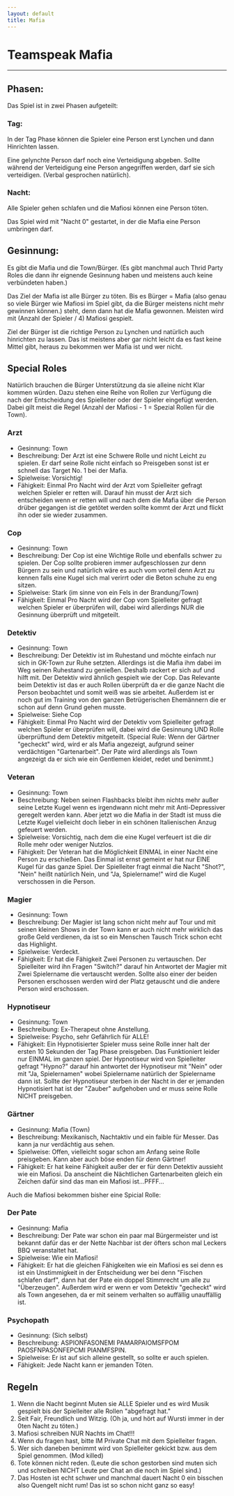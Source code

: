 ```yaml
---
layout: default
title: Mafia
---
```


# Teamspeak Mafia
---

## Phasen:

Das Spiel ist in zwei Phasen aufgeteilt:

### Tag:
In der Tag Phase können die Spieler eine Person erst Lynchen und dann Hinrichten lassen.

Eine gelynchte Person darf noch eine Verteidigung abgeben. Sollte während der Verteidigung eine
Person angegriffen werden, darf sie sich verteidigen. (Verbal gesprochen natürlich).

### Nacht:
Alle Spieler gehen schlafen und die Mafiosi können eine Person töten.

Das Spiel wird mit "Nacht 0" gestartet, in der die Mafia eine Person umbringen darf.

## Gesinnung:
Es gibt die Mafia und die Town/Bürger. (Es gibt manchmal auch Thrid Party Roles die dann ihr eignende Gesinnung haben und meistens auch keine verbündeten haben.)

Das Ziel der Mafia ist alle Bürger zu töten. Bis es Bürger = Mafia (also genau so viele Bürger wie Mafiosi im Spiel gibt, da die Bürger meistens nicht mehr gewinnen können.) steht, denn dann hat die Mafia gewonnen. Meisten wird mit (Anzahl der Spieler / 4) Mafiosi gespielt.

Ziel der Bürger ist die richtige Person zu Lynchen und natürlich auch hinrichten zu lassen. Das ist meistens aber gar nicht leicht da es fast keine Mittel gibt, heraus zu bekommen wer Mafia ist und wer nicht.

## Special Roles
Natürlich brauchen die Bürger Unterstützung da sie alleine nicht Klar kommen würden. Dazu stehen eine Reihe von Rollen zur Verfügung die nach der Entscheidung des Spielleiter oder der Spieler eingefügt werden. Dabei gilt meist die Regel (Anzahl der Mafiosi - 1 = Spezial Rollen für die Town).

### Arzt
- Gesinnung: Town
- Beschreibung: Der Arzt ist eine Schwere Rolle und nicht Leicht zu spielen. Er darf seine Rolle nicht einfach so Preisgeben sonst ist er schnell das Target No. 1 bei der Mafia.
- Spielweise: Vorsichtig!
- Fähigkeit: Einmal Pro Nacht wird der Arzt vom Spielleiter gefragt welchen Spieler er retten will. Darauf hin musst der Arzt sich entscheiden wenn er retten will und nach dem die Mafia über die Person drüber gegangen ist die getötet werden sollte kommt der Arzt und flickt ihn oder sie wieder zusammen.

### Cop
- Gesinnung: Town
- Beschreibung: Der Cop ist eine Wichtige Rolle und ebenfalls schwer zu spielen. Der Cop sollte probieren immer aufgeschlossen zur denn Bürgern zu sein und natürlich wäre es auch vom vorteil denn Arzt zu kennen falls eine Kugel sich mal verirrt oder die Beton schuhe zu eng sitzen.
- Spielweise: Stark (im sinne von ein Fels in der Brandung/Town)
- Fähigkeit: Einmal Pro Nacht wird der Cop vom Spielleiter gefragt welchen Spieler er überprüfen will, dabei wird allerdings NUR die Gesinnung überprüft und mitgeteilt.

### Detektiv
- Gesinnung: Town
- Beschreibung: Der Detektiv ist im Ruhestand und möchte einfach nur sich in GK-Town zur Ruhe setzten. Allerdings ist die Mafia ihm dabei im Weg seinen Ruhestand zu genießen. Deshalb rackert er sich auf und hilft mit. Der Detektiv wird ähnlich gespielt wie der Cop. Das Relevante beim Detektiv ist das er auch Rollen überprüft da er die ganze Nacht die Person beobachtet und somit weiß was sie arbeitet. Außerdem ist er noch gut im Training von den ganzen Betrügerischen Ehemännern die er schon auf denn Grund gehen musste.
- Spielweise: Siehe Cop
- Fähigkeit: Einmal Pro Nacht wird der Detektiv vom Spielleiter gefragt welchen Spieler er überprüfen will, dabei wird die Gesinnung UND Rolle überprüftund dem Detektiv mitgeteilt. (Special Rule: Wenn der Gärtner "gecheckt" wird, wird er als Mafia angezeigt, aufgrund seiner verdächtigen "Gartenarbeit". Der Pate wird allerdings als Town angezeigt da er sich wie ein Gentlemen kleidet, redet und benimmt.)

### Veteran
- Gesinnung: Town
- Beschreibung: Neben seinen Flashbacks bleibt ihm nichts mehr außer seine Letzte Kugel wenn es irgendwann nicht mehr mit Anti-Depressiver geregelt werden kann. Aber jetzt wo die Mafia in der Stadt ist muss die Letzte Kugel vielleicht doch lieber in ein schönen Italienischen Anzug gefeuert werden.
- Spielweise: Vorsichtig, nach dem die eine Kugel verfeuert ist die dir Rolle mehr oder weniger Nutzlos.
- Fähigkeit: Der Veteran hat die Möglichkeit EINMAL in einer Nacht eine Person zu erschießen. Das Einmal ist ernst gemeint er hat nur EINE Kugel für das ganze Spiel. Der Spielleiter fragt einmal die Nacht "Shot?", "Nein" heißt natürlich Nein, und "Ja, Spielername!" wird die Kugel verschossen in die Person.

### Magier
- Gesinnung: Town
- Beschreibung: Der Magier ist lang schon nicht mehr auf Tour und mit seinen kleinen Shows in der Town kann er auch nicht mehr wirklich das große Geld verdienen, da ist so ein Menschen Tausch Trick schon echt das Highlight.
- Spielweise: Verdeckt.
- Fähigkeit: Er hat die Fähigkeit Zwei Personen zu vertauschen. Der Spielleiter wird ihn Fragen "Switch?" darauf hin Antwortet der Magier mit Zwei Spielername die vertauscht werden. Sollte also einer der beiden Personen erschossen werden wird der Platz getauscht und die andere Person wird erschossen.

### Hypnotiseur
- Gesinnung: Town
- Beschreibung: Ex-Therapeut ohne Anstellung.
- Spielweise: Psycho, sehr Gefährlich für ALLE!
- Fähigkeit: Ein Hypnotisierter Spieler muss seine Rolle inner halt der ersten 10 Sekunden der Tag Phase preisgeben. Das Funktioniert leider nur EINMAL im ganzen spiel. Der Hypnotiseur wird von Spielleiter gefragt "Hypno?" darauf hin antwortet der Hypnotiseur mit "Nein" oder mit "Ja, Spielernamen" wobei Spielername natürlich der Spielername dann ist. Sollte der Hypnotiseur sterben in der Nacht in der er jemanden Hypnotisiert hat ist der "Zauber" aufgehoben und er muss seine Rolle NICHT preisgeben.

### Gärtner
- Gesinnung: Mafia (Town)
- Beschreibung: Mexikanisch, Nachtaktiv und ein faible für Messer. Das kann ja nur verdächtig aus sehen.
- Spielweise: Offen, vielleicht sogar schon am Anfang seine Rolle preisgeben. Kann aber auch böse enden für denn Gärtner!
- Fähigkeit: Er hat keine Fähigkeit außer der er für denn Detektiv aussieht wie ein Mafiosi. Da anscheint die Nächtlichen Gartenarbeiten gleich ein Zeichen dafür sind das man ein Mafiosi ist...PFFF...

Auch die Mafiosi bekommen bisher eine Spicial Rolle:

### Der Pate
- Gesinnung: Mafia
- Beschreibung: Der Pate war schon ein paar mal Bürgermeister und ist bekannt dafür das er der Nette Nachbar ist der öfters schon mal Leckers BBQ veranstaltet hat.
- Spielweise: Wie ein Mafiosi!
- Fähigkeit: Er hat die gleichen Fähigkeiten wie ein Mafiosi es sei denn es ist ein Unstimmigkeit in der Entscheidung wer bei denn "Fischen schlafen darf", dann hat der Pate ein doppel Stimmrecht um alle zu "Überzeugen". Außerdem wird er wenn er vom Detektiv "gecheckt" wird als Town angesehen, da er mit seinem verhalten so auffällig unauffällig ist.

### Psychopath
- Gesinnung: (Sich selbst)
- Beschreibung: ASPIONFASONEMI PAMARPAIOMSFPOM PAOSFNPASONFEPCMI PIANMFSPIN.
- Spielweise: Er ist auf sich alleine gestellt, so sollte er auch spielen.
- Fähigkeit: Jede Nacht kann er jemanden Töten.

## Regeln
1. Wenn die Nacht beginnt Muten sie ALLE Spieler und es wird Musik gespielt bis der Spielleiter alle Rollen "abgefragt hat."
2. Seit Fair, Freundlich und Witzig. (Oh ja, und hört auf Wursti immer in der 0ten Nacht zu töten.)
3. Mafiosi schreiben NUR Nachts im Chat!!!
4. Wenn du fragen hast, bitte IM Private Chat mit dem Spielleiter fragen.
5. Wer sich daneben benimmt wird von Spielleiter gekickt bzw. aus dem Spiel genommen. (Mod killed)
6. Tote können nicht reden. (Leute die schon gestorben sind muten sich und schreiben NICHT Leute per Chat an die noch im Spiel sind.)
7. Das Hosten ist echt schwer und manchmal dauert Nacht 0 ein bisschen also Quengelt nicht rum! Das ist so schon nicht ganz so easy!
